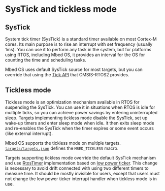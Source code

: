 # SysTick and tickless mode

## SysTick

System tick timer (SysTick) is a standard timer available on most Cortex-M cores. Its main purpose is to rise an interrupt with set frequency (usually 1ms). You can use it to perform any task in the system, but for platforms using RTOS, including Mbed OS, it provides an interval for the OS for counting the time and scheduling tasks.

Mbed OS uses default SysTick source for most targets, but you can override that using the [Tick API](http://arm-software.github.io/CMSIS_5/RTOS2/html/group__CMSIS__RTOS__TickAPI.html) that CMSIS-RTOS2 provides.

## Tickless mode

Tickless mode is an optimization mechanism available in RTOS for suspending the SysTick. You can use it in situations when RTOS is idle for multiple ticks, so you can achieve power savings by entering uninterrupted sleep. Targets implementing tickless mode disable the SysTick, set up wake-up timers and enter sleep mode when idle. It then exits sleep mode and re-enables the SysTick when the timer expires or some event occurs (like external interrupt).

Mbed OS supports the tickless mode on multiple targets. [`targets/targets.json`](https://github.com/ARMmbed/mbed-os/blob/master/targets/targets.json) defines the `MBED_TICKLESS` macro.

Targets supporting tickless mode override the default SysTick mechanism and use [RtosTimer](https://github.com/ARMmbed/mbed-os/blob/master/rtos/TARGET_CORTEX/mbed_rtx_idle.cpp) implementation based on [low power ticker](https://github.com/ARMmbed/mbed-os/blob/master/drivers/LowPowerTicker.h). This change is necessary to avoid drift connected with using two different timers to measure time. It should be mostly invisible for users, except that users must not change the low power ticker interrupt handler when tickless mode is in use.
